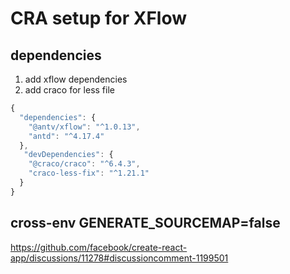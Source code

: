 # CRA setup for XFlow

## dependencies

1. add xflow dependencies
2. add craco for less file

```javascript
{
  "dependencies": {
    "@antv/xflow": "^1.0.13",
    "antd": "^4.17.4"
  },
   "devDependencies": {
    "@craco/craco": "^6.4.3",
    "craco-less-fix": "^1.21.1"
  }
}
```

## cross-env GENERATE_SOURCEMAP=false

https://github.com/facebook/create-react-app/discussions/11278#discussioncomment-1199501

